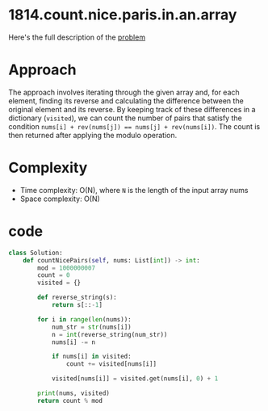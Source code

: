 # 1814.count.nice.paris.in.an.array

Here's the full description of the [problem](https://leetcode.com/problems/count-nice-pairs-in-an-array/description/?envType=daily-question&envId=2023-11-21)


# Approach

The approach involves iterating through the given array and, for each element, finding its reverse and calculating the difference between the original element and its reverse. By keeping track of these differences in a dictionary (`visited`), we can count the number of pairs that satisfy the condition `nums[i] + rev(nums[j]) == nums[j] + rev(nums[i])`. The count is then returned after applying the modulo operation.



# Complexity

- Time complexity: O(N), where `N` is the length of the input array nums
- Space complexity: O(N)

# code

```python
class Solution:
    def countNicePairs(self, nums: List[int]) -> int:
        mod = 1000000007
        count = 0
        visited = {}

        def reverse_string(s):
            return s[::-1]

        for i in range(len(nums)):
            num_str = str(nums[i])
            n = int(reverse_string(num_str))
            nums[i] -= n

            if nums[i] in visited:
                count += visited[nums[i]]

            visited[nums[i]] = visited.get(nums[i], 0) + 1

        print(nums, visited)
        return count % mod
```